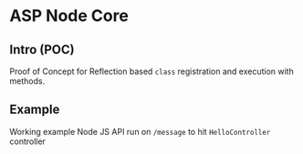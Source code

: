 # ASP Node Core

## Intro (POC)

Proof of Concept for Reflection based `class` registration and execution with methods.

## Example

Working example Node JS API run on `/message` to hit `HelloController` controller
